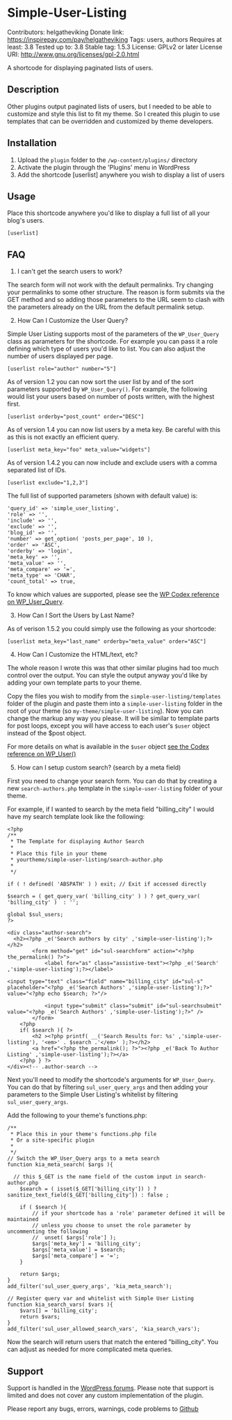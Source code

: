 # Simple-User-Listing

Contributors: helgatheviking
Donate link: https://inspirepay.com/pay/helgatheviking
Tags: users, authors
Requires at least: 3.8
Tested up to: 3.8
Stable tag: 1.5.3
License: GPLv2 or later
License URI: http://www.gnu.org/licenses/gpl-2.0.html

A shortcode for displaying paginated lists of users.

## Description

Other plugins output paginated lists of users, but I needed to be able to customize and style this list to fit my theme.  So I created this plugin to use templates that can be overridden and customized by theme developers.

## Installation

1. Upload the `plugin` folder to the `/wp-content/plugins/` directory
1. Activate the plugin through the 'Plugins' menu in WordPress
1. Add the shortcode [userlist] anywhere you wish to display a list of users

## Usage

Place this shortcode anywhere you'd like to display a full list of all your blog's users.

```
[userlist]
```

## FAQ

1. I can't get the search users to work?

The search form will not work with the default permalinks. Try changing your permalinks to some other structure.  The reason is form submits via the GET method and so adding those parameters to the URL seem to clash with the parameters already on the URL from the default permalink setup.

2. How Can I Customize the User Query?

Simple User Listing supports most of the parameters of the `WP_User_Query` class as parameters for the shortcode.  For example you can pass it a role defining which type of users you'd like to list.  You can also adjust the number of users displayed per page.

```
[userlist role="author" number="5"]
```

As of version 1.2 you can now sort the user list by and of the sort parameters supported by `WP_User_Query()`.  For example, the following would list your users based on number of posts written, with the highest first.

```
[userlist orderby="post_count" order="DESC"]
```

As of version 1.4 you can now list users by a meta key. Be careful with this as this is not exactly an efficient query.

```
[userlist meta_key="foo" meta_value="widgets"]
```

As of version 1.4.2 you can now include and exclude users with a comma separated list of IDs.

```
[userlist exclude="1,2,3"]
```

The full list of supported parameters (shown with default value) is:

```
'query_id' => 'simple_user_listing',
'role' => '',
'include' => '',
'exclude' => '',
'blog_id' => '',
'number' => get_option( 'posts_per_page', 10 ),
'order' => 'ASC',
'orderby' => 'login',
'meta_key' => '',
'meta_value' => '',
'meta_compare' => '=',
'meta_type' => 'CHAR',
'count_total' => true,
```

To know which values are supported, please see the [WP Codex reference on WP_User_Query](http://codex.wordpress.org/Class_Reference/WP_User_Query#Parameters).

3. How Can I Sort the Users by Last Name?

As of verison 1.5.2 you could simply use the following as your shortcode:

```
[userlist meta_key="last_name" orderby="meta_value" order="ASC"]
```

4. How Can I Customize the HTML/text, etc?

The whole reason I wrote this was that other similar plugins had too much control over the output.  You can style the output anyway you'd like by adding your own template parts to your theme.

Copy the files you wish to modify from the `simple-user-listing/templates` folder of the plugin and paste them into a `simple-user-listing` folder in the root of your theme (so `my-theme/simple-user-listing`).  Now you can change the markup any way you please.  It will be similar to template parts for post loops, except you will have access to each user's `$user` object instead of the $post object.

For more details on what is available in the `$user` object [see the Codex reference on WP_User()](http://codex.wordpress.org/Class_Reference/WP_User)

5. How can I setup custom search? (search by a meta field)

First you need to change your search form.  You can do that by creating a new `search-authors.php` template in the `simple-user-listing` folder of your theme.

For example, if I wanted to search by the meta field "billing_city" I would have my search template look like the following:

```
<?php
/**
 * The Template for displaying Author Search
 *
 * Place this file in your theme
 * yourtheme/simple-user-listing/search-author.php
 *
 */

if ( ! defined( 'ABSPATH' ) ) exit; // Exit if accessed directly

$search = ( get_query_var( 'billing_city' ) ) ? get_query_var( 'billing_city' )  : '';

global $sul_users;
?>

<div class="author-search">
  <h2><?php _e('Search authors by city' ,'simple-user-listing');?></h2>
		<form method="get" id="sul-searchform" action="<?php the_permalink() ?>">
			<label for="as" class="assistive-text"><?php _e('Search' ,'simple-user-listing');?></label>

<input type="text" class="field" name="billing_city" id="sul-s" placeholder="<?php _e('Search Authors' ,'simple-user-listing');?>" value="<?php echo $search; ?>"/>

			<input type="submit" class="submit" id="sul-searchsubmit" value="<?php _e('Search Authors' ,'simple-user-listing');?>" />
		</form>
	<?php
	if( $search ){ ?>
		<h2 ><?php printf( __('Search Results for: %s' ,'simple-user-listing'), '<em>' . $search .'</em>' );?></h2>
		<a href="<?php the_permalink(); ?>"><?php _e('Back To Author Listing' ,'simple-user-listing');?></a>
	<?php } ?>
</div><!-- .author-search -->
```

Next you'll need to modify the shortcode's arguments for `WP_User_Query`.  You can do that by filtering `sul_user_query_args` and then adding your parameters to the Simple User Listing's whitelist by filtering `sul_user_query_args`.

Add the following to your theme's functions.php:

```
/**
 * Place this in your theme's functions.php file
 * Or a site-specific plugin
 *
 */
// Switch the WP_User_Query args to a meta search
function kia_meta_search( $args ){

  // this $_GET is the name field of the custom input in search-author.php
	$search = ( isset($_GET['billing_city']) ) ? sanitize_text_field($_GET['billing_city']) : false ;

	if ( $search ){
		// if your shortcode has a 'role' parameter defined it will be maintained
		// unless you choose to unset the role parameter by uncommenting the following
		//	unset( $args['role'] );
		$args['meta_key'] = 'billing_city';
		$args['meta_value'] = $search;
		$args['meta_compare'] = '=';
	}

	return $args;
}
add_filter('sul_user_query_args', 'kia_meta_search');

// Register query var and whitelist with Simple User Listing
function kia_search_vars( $vars ){
	$vars[] = 'billing_city';
	return $vars;
}
add_filter('sul_user_allowed_search_vars', 'kia_search_vars');
```

Now the search will return users that match the entered "billing_city".  You can adjust as needed for more complicated meta queries.

## Support

Support is handled in the [WordPress forums](http://wordpress.org/support/plugin/simple-user-listing). Please note that support is limited and does not cover any custom implementation of the plugin. 

Please report any bugs, errors, warnings, code problems to [Github](https://github.com/helgatheviking/simple-user-listing/issues)